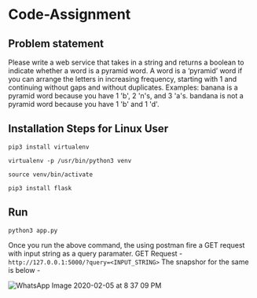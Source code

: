 # Code-Assignment
## Problem statement
Please write a web service that takes in a string and returns a boolean to indicate 
whether a word is a pyramid word. A word is a ‘pyramid’ word if you can arrange the letters in increasing 
frequency, starting with 1 and continuing without gaps and without duplicates.
Examples:
banana is a pyramid word because you have 1 'b', 2 'n's, and 3 'a's.
bandana is not a pyramid word because you have 1 'b' and 1 'd'.

## Installation Steps for Linux User

```
pip3 install virtualenv
```
```
virtualenv -p /usr/bin/python3 venv
```
```
source venv/bin/activate
```
```
pip3 install flask
```

## Run

```
python3 app.py
```
Once you run the above command, the using postman fire a GET request with input string as a query paramater.
GET Request - ``` http://127.0.0.1:5000/?query=<INPUT_STRING>```
The snapshor for the same is below -

![WhatsApp Image 2020-02-05 at 8 37 09 PM](https://user-images.githubusercontent.com/8374949/73907463-9b23d380-4863-11ea-8351-88ad156598b5.jpeg)

